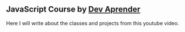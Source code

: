 ## JavaScript Course by [Dev Aprender](https://www.youtube.com/watch?v=i6Oi-YtXnAU&list=TLPQMDMwOTIwMjBV7fCdTf8iOA&index=3)

Here I will write about the classes and projects from this youtube video.
